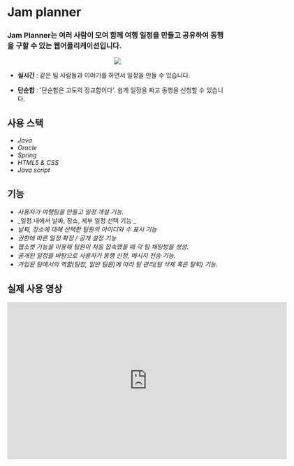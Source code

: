 # Jam planner
### Jam Planner는 여러 사람이 모여 함께 여행 일정을 만들고 공유하여 동행을 구할 수 있는 웹어플리케이션입니다.
<center><img src="https://user-images.githubusercontent.com/36757183/46366731-da15a800-c6b6-11e8-9971-2c84213f9446.png" ></center>


- __실시간__ : 같은 팀 사람들과 이야기를 하면서 일정을 만들 수 있습니다.
  
- __단순함__ : '단순함은 고도의 정교함이다'. 쉽게 일정을 짜고 동행을 신청할 수 있습니다.

## 사용 스택
- _Java_
- _Oracle_
- _Spring_
- _HTML5 & CSS_
- _Java script_

## 기능
- _사용자가 여행팀을 만들고 일정 개설 기능._
- _일정 내에서 날짜, 장소, 세부 일정 선택 기능 _
- _날짜, 장소에 대해 선택한 팀원의 아이디와 수 표시 기능_
- _권한에 따른 일정 확정 / 공개 설정 기능_
- _웹소켓 기능을 이용해 팀원이 처음 접속했을 때 각 팀 채팅방을 생성_.
- _공개된 일정을 바탕으로 사용자가 동행 신청, 메시지 전송 기능._
- _가입된 팀에서의 역할(팀장, 일반 팀원)에 따라 팀 관리(팀 삭제 혹은 탈퇴) 기능._

## 실제 사용 영상
<iframe width="640" height="360" src="https://youtu.be/f0NoPkA5xq8" frameborder="0" gesture="media" allowfullscreen=""></iframe>


